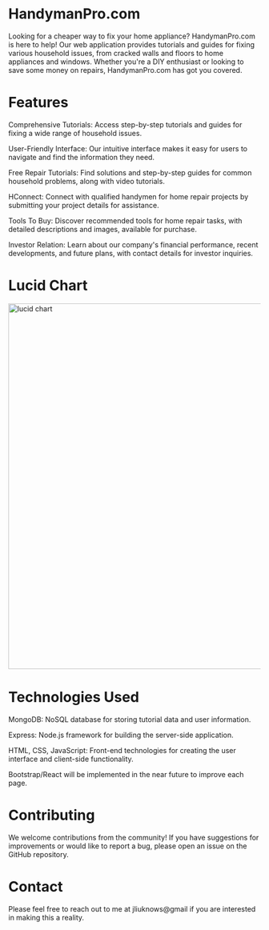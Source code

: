 # HandymanPro.com

Looking for a cheaper way to fix your home appliance? HandymanPro.com is here to help! Our web application provides tutorials and guides for fixing various household issues, from cracked walls and floors to home appliances and windows. Whether you're a DIY enthusiast or looking to save some money on repairs, HandymanPro.com has got you covered.

# Features

Comprehensive Tutorials: Access step-by-step tutorials and guides for fixing a wide range of household issues.

User-Friendly Interface: Our intuitive interface makes it easy for users to navigate and find the information they need.

Free Repair Tutorials: Find solutions and step-by-step guides for common household problems, along with video tutorials.

HConnect: Connect with qualified handymen for home repair projects by submitting your project details for assistance.

Tools To Buy: Discover recommended tools for home repair tasks, with detailed descriptions and images, available for purchase.

Investor Relation: Learn about our company's financial performance, recent developments, and future plans, with contact details for investor inquiries.

# Lucid Chart

<img width="731" alt="lucid chart" src="https://github.com/jiamliu/handymanpro.com/assets/139939637/fee4ef09-2959-4c10-8828-eea7d55aac5c">

# Technologies Used

MongoDB: NoSQL database for storing tutorial data and user information.

Express: Node.js framework for building the server-side application.

HTML, CSS, JavaScript: Front-end technologies for creating the user interface and client-side functionality.

Bootstrap/React will be implemented in the near future to improve each page.

# Contributing

We welcome contributions from the community! If you have suggestions for improvements or would like to report a bug, please open an issue on the GitHub repository.

# Contact

Please feel free to reach out to me at jliuknows@gmail if you are interested in making this a reality.
